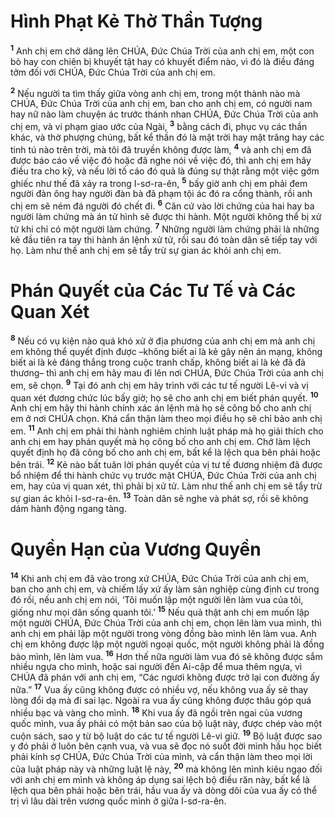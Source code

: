 

# Hình Phạt Kẻ Thờ Thần Tượng
<sup><b>1</b></sup> Anh chị em chớ dâng lên CHÚA, Đức Chúa Trời của anh chị em, một con bò hay con chiên bị khuyết tật hay có khuyết điểm nào, vì đó là điều đáng tởm đối với CHÚA, Đức Chúa Trời của anh chị em.

<sup><b>2</b></sup> Nếu người ta tìm thấy giữa vòng anh chị em, trong một thành nào mà CHÚA, Đức Chúa Trời của anh chị em, ban cho anh chị em, có người nam hay nữ nào làm chuyện ác trước thánh nhan CHÚA, Đức Chúa Trời của anh chị em, và vi phạm giao ước của Ngài, <sup><b>3</b></sup> bằng cách đi, phục vụ các thần khác, và thờ phượng chúng, bất kể thần đó là mặt trời hay mặt trăng hay các tinh tú nào trên trời, mà tôi đã truyền không được làm, <sup><b>4</b></sup> và anh chị em đã được báo cáo về việc đó hoặc đã nghe nói về việc đó, thì anh chị em hãy điều tra cho kỹ, và nếu lời tố cáo đó quả là đúng sự thật rằng một việc gớm ghiếc như thế đã xảy ra trong I-sơ-ra-ên, <sup><b>5</b></sup> bấy giờ anh chị em phải đem người đàn ông hay người đàn bà đã phạm tội ác đó ra cổng thành, rồi anh chị em sẽ ném đá người đó chết đi. <sup><b>6</b></sup> Căn cứ vào lời chứng của hai hay ba người làm chứng mà án tử hình sẽ được thi hành. Một người không thể bị xử tử khi chỉ có một người làm chứng. <sup><b>7</b></sup> Những người làm chứng phải là những kẻ đầu tiên ra tay thi hành án lệnh xử tử, rồi sau đó toàn dân sẽ tiếp tay với họ. Làm như thế anh chị em sẽ tẩy trừ sự gian ác khỏi anh chị em.

# Phán Quyết của Các Tư Tế và Các Quan Xét
<sup><b>8</b></sup> Nếu có vụ kiện nào quá khó xử ở địa phương của anh chị em mà anh chị em không thể quyết định được –không biết ai là kẻ gây nên án mạng, không biết ai là kẻ đáng thắng trong cuộc tranh chấp, không biết ai là kẻ đã đả thương– thì anh chị em hãy mau đi lên nơi CHÚA, Đức Chúa Trời của anh chị em, sẽ chọn. <sup><b>9</b></sup> Tại đó anh chị em hãy trình với các tư tế người Lê-vi và vị quan xét đương chức lúc bấy giờ; họ sẽ cho anh chị em biết phán quyết. <sup><b>10</b></sup> Anh chị em hãy thi hành chính xác án lệnh mà họ sẽ công bố cho anh chị em ở nơi CHÚA chọn. Khá cẩn thận làm theo mọi điều họ sẽ chỉ bảo anh chị em. <sup><b>11</b></sup> Anh chị em phải thi hành nghiêm chỉnh luật pháp mà họ giải thích cho anh chị em hay phán quyết mà họ công bố cho anh chị em. Chớ làm lệch quyết định họ đã công bố cho anh chị em, bất kể là lệch qua bên phải hoặc bên trái. <sup><b>12</b></sup> Kẻ nào bất tuân lời phán quyết của vị tư tế đương nhiệm đã được bổ nhiệm để thi hành chức vụ trước mặt CHÚA, Đức Chúa Trời của anh chị em, hay của vị quan xét, thì phải bị xử tử. Làm như thế anh chị em sẽ tẩy trừ sự gian ác khỏi I-sơ-ra-ên. <sup><b>13</b></sup> Toàn dân sẽ nghe và phát sợ, rồi sẽ không dám hành động ngang tàng.

# Quyền Hạn của Vương Quyền
<sup><b>14</b></sup> Khi anh chị em đã vào trong xứ CHÚA, Đức Chúa Trời của anh chị em, ban cho anh chị em, và chiếm lấy xứ ấy làm sản nghiệp cùng định cư trong đó rồi, nếu anh chị em nói, ‘Tôi muốn lập một người lên làm vua của tôi, giống như mọi dân sống quanh tôi.’ <sup><b>15</b></sup> Nếu quả thật anh chị em muốn lập một người CHÚA, Đức Chúa Trời của anh chị em, chọn lên làm vua mình, thì anh chị em phải lập một người trong vòng đồng bào mình lên làm vua. Anh chị em không được lập một người ngoại quốc, một người không phải là đồng bào mình, lên làm vua. <sup><b>16</b></sup> Hơn thế nữa người làm vua đó sẽ không được sắm nhiều ngựa cho mình, hoặc sai người đến Ai-cập để mua thêm ngựa, vì CHÚA đã phán với anh chị em, “Các ngươi không được trở lại con đường ấy nữa.” <sup><b>17</b></sup> Vua ấy cũng không được có nhiều vợ, nếu không vua ấy sẽ thay lòng đổi dạ mà đi sai lạc. Ngoài ra vua ấy cũng không được thâu góp quá nhiều bạc và vàng cho mình. <sup><b>18</b></sup> Khi vua ấy đã ngồi trên ngai của vương quốc mình, vua ấy phải có một bản sao của bộ luật này, được chép vào một cuộn sách, sao y từ bộ luật do các tư tế người Lê-vi giữ. <sup><b>19</b></sup> Bộ luật được sao y đó phải ở luôn bên cạnh vua, và vua sẽ đọc nó suốt đời mình hầu học biết phải kính sợ CHÚA, Đức Chúa Trời của mình, và cẩn thận làm theo mọi lời của luật pháp này và những luật lệ này, <sup><b>20</b></sup> mà không lên mình kiêu ngạo đối với anh chị em mình và không áp dụng sai lệch bộ điều răn này, bất kể là lệch qua bên phải hoặc bên trái, hầu vua ấy và dòng dõi của vua ấy có thể trị vì lâu dài trên vương quốc mình ở giữa I-sơ-ra-ên.

